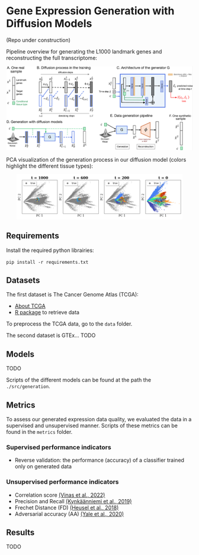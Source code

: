 # Gene Expression Generation with Diffusion Models

(Repo under construction)

Pipeline overview for generating the L1000 landmark genes and reconstructing the full transcriptome:
<p align="center">
  <img src="figures/overview_diffusion_rna.png" width="1050" />
</p>


PCA visualization of the generation process in our diffusion model (colors highlight the different tissue types):
<p align="center">
  <img src="figures/pca_gtex_ddim_sequences_tissues.png" width="450" />
</p>


## Requirements

Install the required python librairies:

`pip install -r requirements.txt`

## Datasets
The first dataset is The Cancer Genome Atlas (TCGA): 
- [About TCGA](https://www.cancer.gov/about-nci/organization/ccg/research/structural-genomics/tcga)
- [R package](https://bioconductor.org/packages/release/bioc/html/RTCGA.html) to retrieve data

To preprocess the TCGA data, go to the `data` folder.

The second dataset is GTEx... TODO

## Models
TODO

Scripts of the different models can be found at the path the `./src/generation`.

## Metrics
To assess our generated expression data quality, we evaluated the data in a supervised and unsupervised manner.
Scripts of these metrics can be found in the `metrics` folder.

### Supervised performance indicators
- Reverse validation: the performance (accuracy) of a classifier trained only on generated data

### Unsupervised performance indicators
- Correlation score [(Vinas et al., 2022)](https://academic.oup.com/bioinformatics/article/38/3/730/6104825)
- Precision and Recall [(Kynkäänniemi et al., 2019)](https://arxiv.org/pdf/1904.06991.pdf)
- Frechet Distance (FD) [(Heusel et al., 2018)](https://arxiv.org/pdf/1706.08500.pdf)
- Adversarial accuracy (AA) [(Yale et al., 2020)](https://www.sciencedirect.com/science/article/abs/pii/S0925231220305117)

## Results

TODO